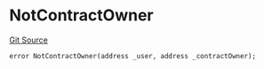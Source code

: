 # NotContractOwner
[Git Source](https://github.com/thrackle-io/forte-rules-engine/blob/9fddf56ef55dac8b5660e8eb459c61d41ab7f720/src/client/token/handler/diamond/HandlerDiamondLib.sol)


```solidity
error NotContractOwner(address _user, address _contractOwner);
```

